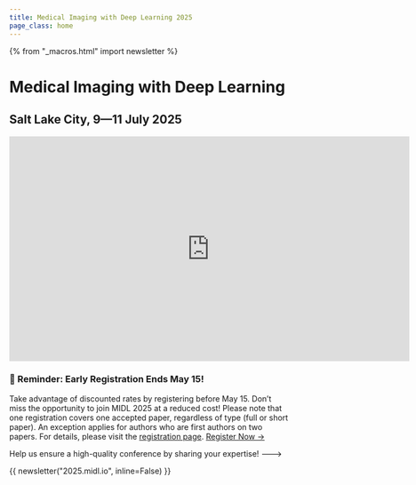 ```yaml
---
title: Medical Imaging with Deep Learning 2025
page_class: home
---
```

{% from "_macros.html" import newsletter %}

# Medical Imaging with Deep Learning
## Salt Lake City, 9—11 July 2025

<!--<p class="primary-photo centered">
    <img alt="Utah" src="/images/midl-25-arches.jpg">
</p>-->

<div style="text-align: center;">
<iframe width="720" height="405" src="https://www.youtube.com/embed/TcsJES1UgjY?si=7RtXqwoe1je39725" title="MIDL 2025 at SLC" frameborder="0" allow="accelerometer; autoplay; clipboard-write; encrypted-media; gyroscope; picture-in-picture; web-share" referrerpolicy="strict-origin-when-cross-origin" allowfullscreen></iframe>
</div>


### 📢 Reminder: Early Registration Ends May 15!

Take advantage of discounted rates by registering before May 15. Don’t miss the opportunity to join MIDL 2025 at a reduced cost!
Please note that one registration covers one accepted paper, regardless of type (full or short paper). An exception applies for authors who are first authors on two papers. For details, please visit the [registration page](https://2025.midl.io/registration).
[Register Now →](https://2025.midl.io/registration)

<!--- ### Call for Reviewers and Area Chairs

We are seeking experts in medical imaging, AI, and deep learning to join the review panel and area chair team for MIDL 2025.

**Interested?** Please apply via this [form](https://forms.gle/79BQq68T2dK24Jhf8) 
<!--- by **October 21st, 2024**. --->

Help us ensure a high-quality conference by sharing your expertise!
--->

{{ newsletter("2025.midl.io", inline=False) }}
